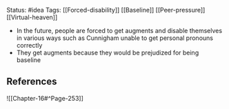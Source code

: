 Status: #idea
Tags: [[Forced-disability]] [[Baseline]] [[Peer-pressure]] [[Virtual-heaven]]

* In the future, people are forced to get augments and disable themselves in various ways such as Cunnigham unable to get personal pronouns correctly
* They get augments because they would be prejudized for being baseline

## References

![[Chapter-16#^Page-253]] 